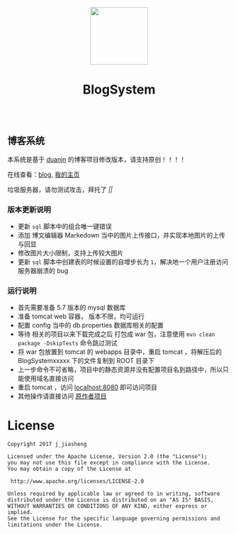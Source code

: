 <p align="center">
	<img width="130px" src="https://raw.githubusercontent.com/j_jiasheng/Pictures/master/BlogSystem/logo.png"/>
	<br/><h1 align="center">BlogSystem<br/></h1><br/><br/>
</p>

## 博客系统

本系统是基于 [duanjn](https://github.com/DuanJiaNing/BlogSystem) 的博客项目修改版本，请支持原创！！！！

在线查看：[blog](http://blog.automan.vip),&nbsp;[我的主页](http://blog.duanjn.com/CAFE_BABE/archives)<br>

垃圾服务器，请勿测试攻击，拜托了 _||_

### 版本更新说明

- 更新 `sql` 脚本中的组合唯一键错误
- 添加 博文编辑器 Markedown 当中的图片上传接口，并实现本地图片的上传与回显
- 修改图片大小限制，支持上传较大图片
- 更新 `sql` 脚本中创建表的时候设置的自增步长为 `1`，解决地一个用户注册访问服务器崩溃的 bug

### 运行说明
- 首先需要准备 5.7 版本的 mysql 数据库
- 准备 tomcat web 容器， 版本不限，均可运行
- 配置 config 当中的 db.properties 数据库相关的配置
- 等待 相关的项目以来下载完成之后 打包成 war 包，注意使用 `mvn clean package -DskipTests` 命令跳过测试
- 将 war 包放置到 tomcat 的 webapps 目录中，重启 tomcat ，将解压后的 BlogSystemxxxxx 下的文件复制到 ROOT 目录下
- 上一步命令不可省略，项目中的静态资源并没有配置项目名到路径中，所以只能使用域名直接访问
- 重启 tomcat ，访问 [localhost:8080](http://localhost:8080) 即可访问项目
- 其他操作请直接访问 [原作者项目](https://github.com/DuanJiaNing/BlogSystem)

License
============

    Copyright 2017 j_jiasheng

	Licensed under the Apache License, Version 2.0 (the "License");
	you may not use this file except in compliance with the License.
	You may obtain a copy of the License at

     http://www.apache.org/licenses/LICENSE-2.0

	Unless required by applicable law or agreed to in writing, software
	distributed under the License is distributed on an "AS IS" BASIS,
	WITHOUT WARRANTIES OR CONDITIONS OF ANY KIND, either express or implied.
	See the License for the specific language governing permissions and
	limitations under the License.


